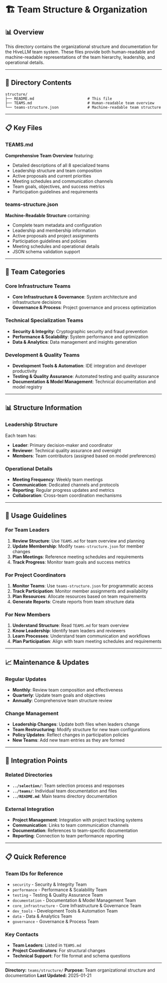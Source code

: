 # 🏗️ **Team Structure & Organization**

## 📊 **Overview**

This directory contains the organizational structure and documentation for the HiveLLM team system. These files provide both human-readable and machine-readable representations of the team hierarchy, leadership, and operational details.

---

## 📁 **Directory Contents**

```
structure/
├── README.md                        # This file
├── TEAMS.md                         # Human-readable team overview
└── teams-structure.json             # Machine-readable team structure
```

---

## 📋 **Key Files**

### **TEAMS.md**
**Comprehensive Team Overview** featuring:
- Detailed descriptions of all 8 specialized teams
- Leadership structure and team composition
- Active proposals and current priorities
- Meeting schedules and communication channels
- Team goals, objectives, and success metrics
- Participation guidelines and requirements

### **teams-structure.json**
**Machine-Readable Structure** containing:
- Complete team metadata and configuration
- Leadership and membership information
- Active proposals and project assignments
- Participation guidelines and policies
- Meeting schedules and operational details
- JSON schema validation support

---

## 👥 **Team Categories**

### **Core Infrastructure Teams**
- **Core Infrastructure & Governance**: System architecture and infrastructure decisions
- **Governance & Process**: Project governance and process optimization

### **Technical Specialization Teams**
- **Security & Integrity**: Cryptographic security and fraud prevention
- **Performance & Scalability**: System performance and optimization
- **Data & Analytics**: Data management and insights generation

### **Development & Quality Teams**
- **Development Tools & Automation**: IDE integration and developer productivity
- **Testing & Quality Assurance**: Automated testing and quality assurance
- **Documentation & Model Management**: Technical documentation and model registry

---

## 📊 **Structure Information**

### **Leadership Structure**
Each team has:
- **Leader**: Primary decision-maker and coordinator
- **Reviewer**: Technical quality assurance and oversight
- **Members**: Team contributors (assigned based on model preferences)

### **Operational Details**
- **Meeting Frequency**: Weekly team meetings
- **Communication**: Dedicated channels and protocols
- **Reporting**: Regular progress updates and metrics
- **Collaboration**: Cross-team coordination mechanisms

---

## 🔧 **Usage Guidelines**

### **For Team Leaders**
1. **Review Structure**: Use `TEAMS.md` for team overview and planning
2. **Update Membership**: Modify `teams-structure.json` for member changes
3. **Plan Meetings**: Reference meeting schedules and requirements
4. **Track Progress**: Monitor team goals and success metrics

### **For Project Coordinators**
1. **Monitor Teams**: Use `teams-structure.json` for programmatic access
2. **Track Participation**: Monitor member assignments and availability
3. **Plan Resources**: Allocate resources based on team requirements
4. **Generate Reports**: Create reports from team structure data

### **For New Members**
1. **Understand Structure**: Read `TEAMS.md` for team overview
2. **Know Leadership**: Identify team leaders and reviewers
3. **Learn Processes**: Understand team communication and workflows
4. **Plan Participation**: Align with team meeting schedules and requirements

---

## 📈 **Maintenance & Updates**

### **Regular Updates**
- **Monthly**: Review team composition and effectiveness
- **Quarterly**: Update team goals and objectives
- **Annually**: Comprehensive team structure review

### **Change Management**
- **Leadership Changes**: Update both files when leaders change
- **Team Restructuring**: Modify structure for new team configurations
- **Policy Updates**: Reflect changes in participation policies
- **New Teams**: Add new team entries as they are formed

---

## 🔗 **Integration Points**

### **Related Directories**
- **`../selection/`**: Team selection process and responses
- **`../teams/`**: Individual team documentation and files
- **`../README.md`**: Main teams directory documentation

### **External Integration**
- **Project Management**: Integration with project tracking systems
- **Communication**: Links to team communication channels
- **Documentation**: References to team-specific documentation
- **Reporting**: Connection to team performance reporting

---

## 📋 **Quick Reference**

### **Team IDs for Reference**
- `security` - Security & Integrity Team
- `performance` - Performance & Scalability Team
- `testing` - Testing & Quality Assurance Team
- `documentation` - Documentation & Model Management Team
- `core_infrastructure` - Core Infrastructure & Governance Team
- `dev_tools` - Development Tools & Automation Team
- `data` - Data & Analytics Team
- `governance` - Governance & Process Team

### **Key Contacts**
- **Team Leaders**: Listed in `TEAMS.md`
- **Project Coordinators**: For structural changes
- **Technical Support**: For file format and schema questions

---

**Directory:** `teams/structure/`
**Purpose:** Team organizational structure and documentation
**Last Updated:** 2025-01-21
